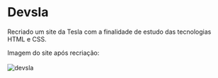 # Devsla
Recriado um site da Tesla com a finalidade de estudo das tecnologias HTML e CSS.

Imagem do site após recriação:
<br>
<br>
![devsla](https://user-images.githubusercontent.com/95376934/145260168-0ddfa950-6b0d-44c3-862a-b57c20b73e86.PNG)
